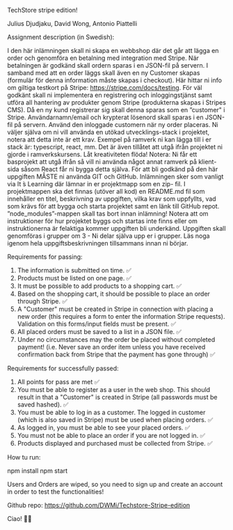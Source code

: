 TechStore stripe edition!

Julius Djudjaku, David Wong, Antonio Piattelli


Assignment description (in Swedish):

I den här inlämningen skall ni skapa en webbshop där det går att lägga en order och genomföra en betalning med integration med Stripe. När betalningen är godkänd skall ordern sparas i en JSON-fil på servern. I samband med att en order läggs skall även en ny Customer skapas (formulär för denna information måste skapas i checkout). Här hittar ni info om giltiga testkort på Stripe: https://stripe.com/docs/testing.
För väl godkänt skall ni implementera en registrering och inloggingstjänst samt utföra all hantering av produkter genom Stripe (produkterna skapas i Stripes CMS). Då en ny kund registrerar sig skall denna sparas som en ”customer" i Stripe. Användarnamn/email och krypterat lösenord skall sparas i en JSON-fil på servern. Använd den inloggade customern när ny order placeras.
Ni väljer själva om ni vill använda en utökad utvecklings-stack i projektet, notera att detta inte är ett krav. Exempel på ramverk ni kan lägga till i er stack är: typescript, react, mm. Det är även tillåtet att utgå ifrån projektet ni gjorde i ramverkskursens. Låt kreativiteten flöda!
Notera: Ni får ett basprojekt att utgå ifrån så vill ni använda något annat ramverk på klient-sida såsom React får ni bygga detta själva.
För att bli godkänd på den här uppgiften MÅSTE ni använda GIT och GitHub. Inlämningen sker som vanligt via It ́s Learning där lämnar in er projektmapp som en zip- fil. I projektmappen ska det finnas (utöver all kod) en README.md fil som innehåller en titel, beskrivning av uppgiften, vilka krav som uppfyllts, vad som krävs för att bygga och starta projektet samt en länk till GitHub repot. ”node_modules”-mappen skall tas bort innan inlämning! Notera att om instruktioner för hur projektet byggs och startas inte finns eller om instruktionerna är felaktiga kommer uppgiften bli underkänd.
Uppgiften skall genomföras i grupper om 3 - Ni delar själva upp er i grupper.
Läs noga igenom hela uppgiftsbeskrivningen tillsammans innan ni börjar.


Requirements for passing:
1. The information is submitted on time. ✅
2. Products must be listed on one page. ✅
3. It must be possible to add products to a shopping cart. ✅
4. Based on the shopping cart, it should be possible to place an order through Stripe. ✅
5. A "Customer" must be created in Stripe in connection with placing a new order (this requires a form to enter the information Stripe requests). Validation on this forms/input fields must be present. ✅
6. All placed orders must be saved to a list in a JSON file. ✅
7. Under no circumstances may the order be placed without completed payment! (i.e. Never save an order item unless you have received confirmation back from Stripe that the payment has gone through) ✅


Requirements for successfully passed:
1. All points for pass are met ✅
2. You must be able to register as a user in the web shop. This should result in that a "Customer" is created in Stripe (all passwords must be saved hashed). ✅
3. You must be able to log in as a customer. The logged in customer (which is also saved in Stripe) must be used when placing orders. ✅
4. As logged in, you must be able to see your placed orders. ✅
5. You must not be able to place an order if you are not logged in. ✅
6. Products displayed and purchased must be collected from Stripe. ✅


How tu run:

npm install
npm start

Users and Orders are wiped, so you need to sign up and create an account in order to test the functionalities!

Github repo: https://github.com/DWMi/Techstore-Stripe-edition

Ciao! 👌🏻

